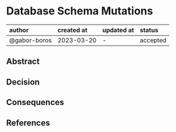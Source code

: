 # Database Schema Mutations

| author       | created at | updated at | status   |
|:-------------|:-----------|------------|:---------|
| @gabor-boros | 2023-03-20 | -          | accepted |

## Abstract

<!-- The abstract is a short (~50 to ~200 word) description of the issue being
addressed. -->

## Decision

<!-- The technical portion of the ADR should explain the technical details of
the decision, maybe using diagrams. -->

## Consequences

<!-- What becomes easier or more difficult to do and any risks introduced by
the decision that will need to be mitigated. -->

## References

<!-- Links to relevant documents, discussions, issues, or decisions. -->
